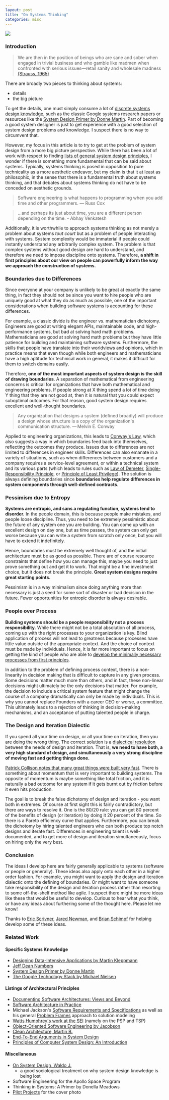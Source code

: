 ```yaml
---
layout: post
title: "On Systems Thinking"
categories: misc
---
```


![](http://pilot-projects.org/images/banner/CofP_sketch_banner2.jpg)

### Introduction
> We are then in the position of beings who are sane and sober when engaged in trivial business and who gamble like madmen when confronted with serious issues—retail sanity and wholesale madness [(Strauss, 1965)](https://contemporarythinkers.org/leo-strauss/book/natural-right-and-history/)

There are broadly two pieces to thinking about systems:

- details
- the big picture

To get the details, one must simply consume a lot of [discrete systems design knowledge](#specific-systems-knowledge), such as the classic Google systems research papers or resources like the [System Design Primer by Donne Martin](https://github.com/donnemartin/system-design-primer). Part of becoming a good system designer is just to get experience with a good selection of system design problems and knowledge. I suspect there is no way to circumvent that.

However, my focus in this article is to try to get at the problem of system design from a more big picture perspective. While there has been a lot of work with respect to finding [lists of general system design principles](#listings-of-architectural-principles), I wonder if there is something more fundamental that can be said about systems. Typically, systems thinking is posed in opposition to pure technicality as a more aesthetic endeavor, but my claim is that it at least as philosophic, in the sense that there is a fundamental truth about systems thinking, and that debates about systems thinking do not have to be conceded on aesthetic grounds. 

> Software engineering is what happens to programming when you add time and other programmers. — Russ Cox 

> ...and perhaps its just about time, you are a different person depending on the time. - Abhay Venkatesh

Additionally, it is worthwhile to approach systems thinking as not merely a problem about systems *tout court* but as a problem of people interacting with systems. System complexity would be immaterial if people could instantly understand any arbitrarily complex system. The problem is that complex systems without good design are hard to understand, and therefore we need to impose discipline onto systems. Therefore, **a shift in first principles about our view on people can powerfully inform the way we approach the construction of systems.**

### Boundaries due to Differences

Since everyone at your company is unlikely to be great at exactly the same thing, in fact they should not be since you want to hire people who are uniquely good at what they do as much as possible, one of the important considerations when building software systems is accounting for these differences.

For example, a classic divide is the engineer vs. mathematician dichotomy. Engineers are good at writing elegant APIs, maintainable code, and high-performance systems, but bad at solving hard math problems. Mathematicians are good at solving hard math problems but they have little patience for building and maintaining software systems. Furthermore, the skills that people have translate into their worldviews and opinions, which in practice means that even though while both engineers and mathematicians have a high aptitude for technical work in general, it makes it difficult for them to switch domains easily. 

Therefore, **one of the most important aspects of system design is the skill of drawing boundaries**. A separation of mathematical from engineering concerns is critical for organizations that have both mathematical and engineering problems. If people strong at X thing spend a lot of time doing Y thing that they are not good at, then it is natural that you could expect suboptimal outcomes. For that reason, good system design requires excellent and well-thought boundaries. 

> Any organization that designs a system (defined broadly) will produce a design whose structure is a copy of the organization's communication structure. — Melvin E. Conway

Applied to engineering organizations, this leads to [Conway's Law](https://en.wikipedia.org/wiki/Conway%27s_law), which also suggests a way in which boundaries feed back into themselves, reflecting the outcomes they produce. Issues due to differences are not limited to differences in engineer skills. Differences can also emanate in a variety of situations, such as when differences between customers and a company requires a service-level agreement, or within a technical system and its various parts (which leads to rules such as [Law of Demeter](https://en.wikipedia.org/wiki/Law_of_Demeter), [Single-Responsibility Principle](https://en.wikipedia.org/wiki/Single-responsibility_principle), or [Principle of Least Privilege](https://en.wikipedia.org/wiki/Principle_of_least_privilege)). The solution is always defining boundaries since **boundaries help regulate differences in system components through well-defined contracts**. 

### Pessimism due to Entropy

**Systems are entropic, and sans a regulating function, systems tend to disorder.** In the people domain, this is because people make mistakes, and people loose discipline. Thus, you need to be extremely pessimistic about the future of any system one you are building. You can come up with an excellent design on day one, but as time passes, the system can only get worse because you can write a system from scratch only once, but you will have to extend it indefinitely. 

Hence, boundaries must be extremely well thought of, and the initial architecture must be as good as possible. There are of course resource constraints that define how you can manage this, maybe you need to just prove something out and get it to work. That might be a fine investment choice, but it does not break the principle. **Great system designs require great starting points.**

Pessimism is in a way minimalism since doing anything more than necessary is just a seed for some sort of disaster or bad decision in the future. Fewer opportunities for entropic disorder is always desirable. 

### People over Process

**Building systems should be a people responsibility not a process responsibility.** While there might not be a total absolution of all process, coming up with the right processes to your organization is key. Blind application of process will not lead to greatness because processes have little value outside of the appropriate context. And the choice of context must be made by individuals. Hence, it is far more important to focus on getting the kind of people who are able to [develop the minimally necessary processes from first principles](https://ericscrivner.me/2017/06/software-process-first-principles/). 

In addition to the problem of defining process context, there is a non-linearity in decision making that is difficult to capture in any given process. Some decisions matter much more than others, and in fact, these non-linear decisions might ultimately be the only decisions that matter. For example, the decision to include a critical system feature that might change the course of a company dramatically can only be made by individuals. This is why you cannot replace Founders with a career CEO or worse, a committee. This ultimately leads to a rejection of thinking in decision-making mechanisms, and an acceptance of putting talented people in charge. 

### The Design and Iteration Dialectic

If you spend all your time on design, or all your time on iteration, then you are doing the wrong thing. The correct solution is a [dialectical resolution](https://www.quora.com/Joe-Lonsdale-what-are-dialectics-and-why-are-they-important-useful) between the needs of design and iteration. That is, **we need to have both, a very high standard of design, and simultaneously a very strong discipline of moving fast and getting things done.**

[Patrick Collison notes that many great things were built very fast](https://patrickcollison.com/fast). There is something about momentum that is very important to building systems. The opposite of momentum is maybe something like total friction, and it is naturally a bad outcome for any system if it gets burnt out by friction before it even hits production.

The goal is to break the false dichotomy of design and iteration - you want both in extremes. Of course at first sight this is fairly contradictory, but there are ways to resolve it. One is the 80/20 rule: you can get 80 percent of the benefits of design (or iteration) by doing it 20 percent of the time. So there is a Pareto efficiency curve that applies. Furthermore, you can break the dichotomy by hiring talented engineers who can both produce top notch designs and iterate fast. Differences in engineering talent is well-documented, and to get more of design and iteration simultaneously, focus on hiring only the very best.

### Conclusion

The ideas I develop here are fairly generally applicable to systems (software or people or generally). These ideas also apply onto each other in a higher order fashion. For example, you might want to apply the design and iteration dialectic onto the defining of boundaries. Or might want to have someone take responsibility of the design and iteration process rather than resorting to some off-the-shelf method like agile. I suspect there might be more ideas like these that would be useful to develop. Curious to hear what you think, or have any ideas about furthering some of the thought here. Please let me know! 

Thanks to [Eric Scrivner](https://twitter.com/etscrivner), [Jared Newman](https://www.linkedin.com/in/jared-newman-54a57b50/), and [Brian Schimpf](https://www.linkedin.com/in/bschimpf/) for helping develop some of these ideas.

### Related Work

#### Specific Systems Knowledge

- [Designing Data-Intensive Applications by Martin Kleppmann](https://www.amazon.com/Designing-Data-Intensive-Applications-Reliable-Maintainable/dp/1449373321)
- [Jeff Dean Numbers](http://brenocon.com/dean_perf.html)
- [System Design Primer by Donne Martin](https://github.com/donnemartin/system-design-primer)
- [The Google Technology Stack by Michael Nielsen](http://michaelnielsen.org/blog/lecture-course-the-google-technology-stack/)

#### Listings of Architectural Principles

- [Documenting Software Architectures: Views and Beyond](https://www.oreilly.com/library/view/documenting-software-architectures/9780132488617/)
- [Software Architecture in Practice](https://www.amazon.com/Software-Architecture-Practice-3rd-Engineering/dp/0321815734)
- Michael Jackson's [Software Requirements and Specifications](https://www.amazon.com/Software-Requirements-Specifications-Principles-Prejudices/dp/0201877120#:~:text=Software%20Reqiuirements%20and%20Specifications%20is,requirements%20analysis%2C%20specification%20and%20design.) as well as his general [Problem Frames](https://people.csail.mit.edu/dnj/teaching/6898/lecture-notes/session8/slides/mj-problem-frames.pdf) approach to solution modeling
- [Watts Humphrey's work at the SEI](https://resources.sei.cmu.edu/news-events/events/watts/watts.cfm) (namely on the PSP and TSP)
- [Object-Oriented Software Engineering by Jacobson](https://www.amazon.com/Object-Oriented-Software-Engineering-Approach/dp/0201544350)
- [Clean Architecture, Martin B.](https://www.amazon.com/Clean-Architecture-Craftsmans-Software-Structure/dp/0134494164)
- [End-To-End Arguments in System Design](https://web.mit.edu/Saltzer/www/publications/endtoend/endtoend.pdf) 
- [Principles of Computer System Design: An Introduction](https://www.amazon.com/Principles-Computer-System-Design-Introduction/dp/0123749573)

#### Miscellaneous

- [On System Design, Waldo J.](https://scholar.harvard.edu/files/waldo/files/ps-2006-6.pdf)
    - a good sociological treatment on why system design knowledge is being lost
- Software Engineering for the Apollo Space Program
- Thinking in Systems: A Primer by Donella Meadows
- [Pilot Projects](http://pilot-projects.org/blog/entry/communities-of-practice-using-systems-thinking-to-co-create-a-better-world) for the cover photo

